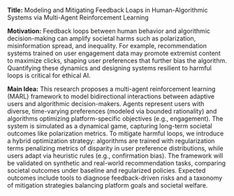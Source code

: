 **Title:** Modeling and Mitigating Feedback Loaps in Human-Algorithmic Systems via Multi-Agent Reinforcement Learning  

**Motivation:** Feedback loops between human behavior and algorithmic decision-making can amplify societal harms such as polarization, misinformation spread, and inequality. For example, recommendation systems trained on user engagement data may promote extremist content to maximize clicks, shaping user preferences that further bias the algorithm. Quantifying these dynamics and designing systems resilient to harmful loops is critical for ethical AI.  

**Main Idea:** This research proposes a multi-agent reinforcement learning (MARL) framework to model bidirectional interactions between adaptive users and algorithmic decision-makers. Agents represent users with diverse, time-varying preferences (modeled via bounded rationality) and algorithms optimizing platform-specific objectives (e.g., engagement). The system is simulated as a dynamical game, capturing long-term societal outcomes like polarization metrics. To mitigate harmful loops, we introduce a hybrid optimization strategy: algorithms are trained with regularization terms penalizing metrics of disparity in user preference distributions, while users adapt via heuristic rules (e.g., confirmation bias). The framework will be validated on synthetic and real-world recommendation tasks, comparing societal outcomes under baseline and regularized policies. Expected outcomes include tools to diagnose feedback-driven risks and a taxonomy of mitigation strategies balancing platform goals and societal welfare.